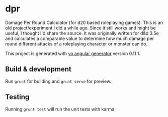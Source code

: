 # dpr

Damage Per Round Calculator (for d20 based roleplaying games). This is an old project/experiment I did a while ago. Since it still works and might be useful, I thought I'd share the source. It was originally written for d&d 3.5e and calculates a comparable value to determine how much damage per round different attacks of a roleplaying character or monster can do.

This project is generated with [yo angular generator](https://github.com/yeoman/generator-angular)
version 0.11.1.

## Build & development

Run `grunt` for building and `grunt serve` for preview.

## Testing

Running `grunt test` will run the unit tests with karma.
